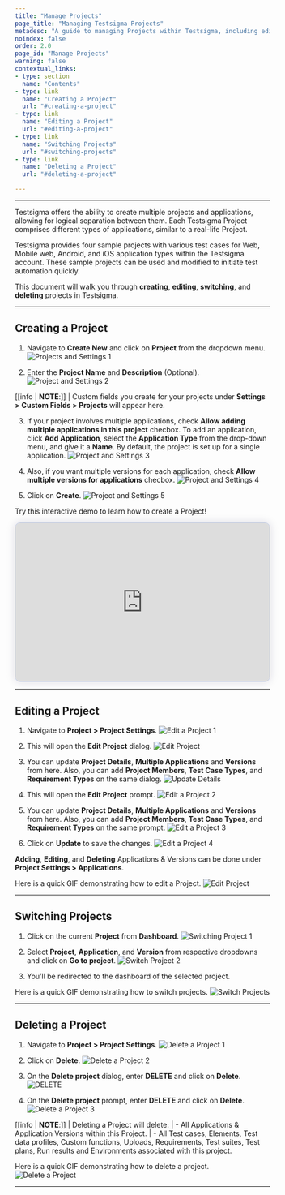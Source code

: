 ```yaml
---
title: "Manage Projects"
page_title: "Managing Testsigma Projects"
metadesc: "A guide to managing Projects within Testsigma, including editing, deleting projects, and enabling/disabling multiple Application/Versions"
noindex: false
order: 2.0
page_id: "Manage Projects"
warning: false
contextual_links:
- type: section
  name: "Contents"
- type: link
  name: "Creating a Project"
  url: "#creating-a-project"
- type: link
  name: "Editing a Project"
  url: "#editing-a-project"
- type: link
  name: "Switching Projects"
  url: "#switching-projects"  
- type: link
  name: "Deleting a Project"
  url: "#deleting-a-project"

---
```


---

Testsigma offers the ability to create multiple projects and applications, allowing for logical separation between them. Each Testsigma Project comprises different types of applications, similar to a real-life Project. 

Testsigma provides four sample projects with various test cases for Web, Mobile web, Android, and iOS application types within the Testsigma account. These sample projects can be used and modified to initiate test automation quickly.

This document will walk you through **creating**, **editing**, **switching**, and **deleting** projects in Testsigma.

---

## **Creating a Project**
1. Navigate to **Create New** and click on **Project** from the dropdown menu. 
![Projects and Settings 1](https://s3.amazonaws.com/static-docs.testsigma.com/new_images/projects/applications/Projects_and_Settings_Step_1.png)

2. Enter the **Project Name** and **Description** (Optional).
![Project and Settings 2](https://s3.amazonaws.com/static-docs.testsigma.com/new_images/projects/applications/Projects_and_Settings_Step_2.png)

[[info | **NOTE**:]]
| Custom fields you create for your projects under **Settings > Custom Fields > Projects** will appear here.

3. If your project involves multiple applications, check **Allow adding multiple applications in this project** checbox. To add an application, click **Add Application**, select the **Application Type** from the drop-down menu, and give it a **Name**. By default, the project is set up for a single application.
![Project and Settings 3](https://s3.amazonaws.com/static-docs.testsigma.com/new_images/projects/applications/Projects_and_Settings_Step_3.png)

4. Also, if you want multiple versions for each application, check **Allow multiple versions for applications** checbox.
![Project and Settings 4](https://s3.amazonaws.com/static-docs.testsigma.com/new_images/projects/applications/Projects_and_Settings_Step_4.png)

5. Click on **Create**. 
![Project and Settings 5](https://s3.amazonaws.com/static-docs.testsigma.com/new_images/projects/applications/Projects_and_Settings_Step_5.png)

Try this interactive demo to learn how to create a Project!

<div>
  <script async src="https://js.storylane.io/js/v2/storylane.js"></script>
  <div class="sl-embed" style="position:relative;padding-bottom:calc(57.41% + 25px);width:100%;height:0;transform:scale(1)">
    <iframe loading="lazy" class="sl-demo" src="https://app.storylane.io/demo/mm6thgnsh6dy?embed=inline" name="sl-embed" allow="fullscreen" allowfullscreen style="position:absolute;top:0;left:0;width:100%!important;height:100%!important;border:1px solid rgba(63,95,172,0.35);box-shadow: 0px 0px 18px rgba(26, 19, 72, 0.15);border-radius:10px;box-sizing:border-box;"></iframe>
  </div>
</div>

---

## **Editing a Project**
1. Navigate to **Project > Project Settings**.
![Edit a Project 1](https://s3.amazonaws.com/static-docs.testsigma.com/new_images/projects/applications/Edit_a_Project_Step_1.png)

2. This will open the **Edit Project** dialog. 
![Edit Project](https://s3.amazonaws.com/static-docs.testsigma.com/new_images/projects/applications/preditprompt.png)

3. You can update **Project Details**, **Multiple Applications** and **Versions** from here. Also, you can add **Project Members**, **Test Case Types**, and **Requirement Types** on the same dialog. 
![Update Details](https://s3.amazonaws.com/static-docs.testsigma.com/new_images/projects/applications/prdetailsall.png) 

4. This will open the **Edit Project** prompt. 
![Edit a Project 2](https://s3.amazonaws.com/static-docs.testsigma.com/new_images/projects/applications/Edit_a_Project_Step_2.png)

5. You can update **Project Details**, **Multiple Applications** and **Versions** from here. Also, you can add **Project Members**, **Test Case Types**, and **Requirement Types** on the same prompt. 
![Edit a Project 3](https://s3.amazonaws.com/static-docs.testsigma.com/new_images/projects/applications/Edit_a_Project_Step_3.png) 

6. Click on **Update** to save the changes. 
![Edit a Project 4](https://s3.amazonaws.com/static-docs.testsigma.com/new_images/projects/applications/Edit_Project_4_2.png)

**Adding**, **Editing**, and **Deleting** Applications & Versions can be done under **Project Settings > Applications**.

Here is a quick GIF demonstrating how to edit a Project. 
![Edit Project](https://s3.amazonaws.com/static-docs.testsigma.com/new_images/projects/applications/Edit_a_Project.gif)

---

## **Switching Projects**
1. Click on the current **Project** from **Dashboard**. 
![Switching Project 1](https://s3.amazonaws.com/static-docs.testsigma.com/new_images/projects/applications/Switching_Project_Step_1.png)

2. Select **Project**, **Application**, and **Version** from respective dropdowns and click on **Go to project**. 
![Switch Project 2](https://s3.amazonaws.com/static-docs.testsigma.com/new_images/projects/applications/Switching_Project_Step_2.png)

3. You’ll be redirected to the dashboard of the selected project.

Here is a quick GIF demonstrating how to switch projects. 
![Switch Projects](https://s3.amazonaws.com/static-docs.testsigma.com/new_images/projects/applications/Switching_Project.gif)

---

## **Deleting a Project**
1. Navigate to **Project > Project Settings**.
![Delete a Project 1](https://s3.amazonaws.com/static-docs.testsigma.com/new_images/projects/applications/Delete_a_Project_Step_1.png)

2. Click on **Delete**.
![Delete a Project 2](https://s3.amazonaws.com/static-docs.testsigma.com/new_images/projects/applications/Delete_a_Project_Step_2.png)

3. On the **Delete project** dialog, enter **DELETE** and click on **Delete**.
![DELETE](https://s3.amazonaws.com/static-docs.testsigma.com/new_images/projects/applications/prdelefin.png) 

4. On the **Delete project** prompt, enter **DELETE** and click on **Delete**.
![Delete a Project 3](https://s3.amazonaws.com/static-docs.testsigma.com/new_images/projects/applications/Delete_a_Project_step_3.png)


[[info | **NOTE**:]]
| Deleting a Project will delete:
| - All Applications & Application Versions within this Project.
| - All Test cases, Elements, Test data profiles, Custom functions, Uploads, Requirements, Test suites, Test plans, Run results and Environments associated with this project.

Here is a quick GIF demonstrating how to delete a project. 
![Delete a Project](https://s3.amazonaws.com/static-docs.testsigma.com/new_images/projects/applications/Delete_a_project.gif)

---
